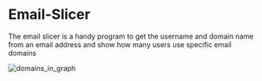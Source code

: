 # Email-Slicer
The email slicer is a handy program to get the username and domain name from an email address and show how many users use specific email domains

![domains_in_graph](https://user-images.githubusercontent.com/45132310/104500435-1d298a00-55e7-11eb-9a0c-27c4878200b9.PNG)
